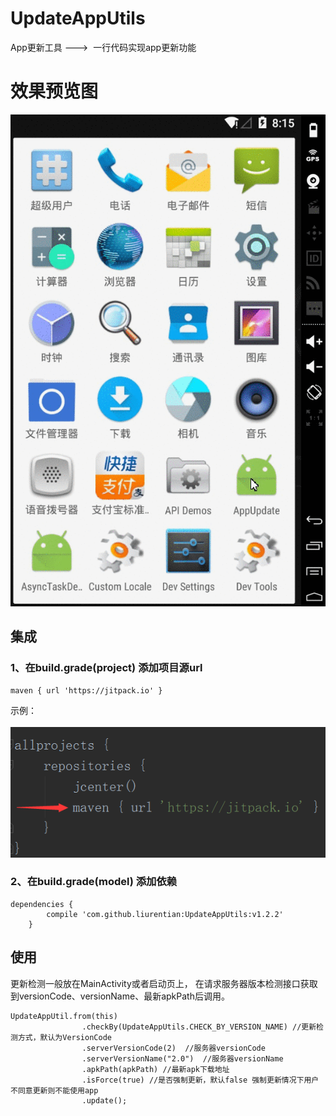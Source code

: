 # UpdateAppUtils
App更新工具 --->  一行代码实现app更新功能
# 效果预览图
![img](https://github.com/liurentian/UpdateAppUtils/blob/master/demo.gif)


## 集成
### 1、在build.grade(project) 添加项目源url 
``` 
maven { url 'https://jitpack.io' }
```
示例：
<br/><br/>
  ![img](https://github.com/liurentian/UpdateAppUtils/blob/master/step1.png)

### 2、在build.grade(model) 添加依赖
``` 
dependencies {
		compile 'com.github.liurentian:UpdateAppUtils:v1.2.2'
	}
```


## 使用

更新检测一般放在MainActivity或者启动页上， 在请求服务器版本检测接口获取到versionCode、versionName、最新apkPath后调用。

``` 
UpdateAppUtil.from(this)
                .checkBy(UpdateAppUtils.CHECK_BY_VERSION_NAME) //更新检测方式，默认为VersionCode
                .serverVersionCode(2)  //服务器versionCode
                .serverVersionName("2.0")  //服务器versionName
                .apkPath(apkPath) //最新apk下载地址
                .isForce(true) //是否强制更新，默认false 强制更新情况下用户不同意更新则不能使用app
                .update();
```
